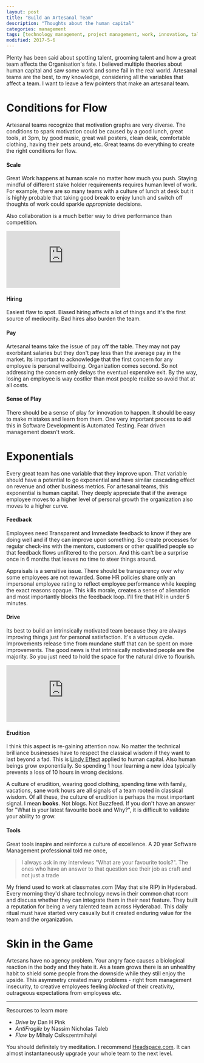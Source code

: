 ```yaml
---
layout: post
title: "Build an Artesanal Team"
description: "Thoughts about the human capital"
categories: management
tags: [technology management, project management, work, innovation, talent, human capital]
modified: 2017-5-6
---
```

Plenty has been said about spotting talent, grooming talent and how a great team affects the Organisation's fate. I believed multiple theories about human capital and saw some work and some fail in the real world. Artesanal teams are the best, to my knowledge, considering all the variables that affect a team. I want to leave a few pointers that make an artesanal team. 

# Conditions for Flow
Artesanal teams recognize that motivation graphs are very diverse. The conditions to spark motivation could be caused by a good lunch, great tools, at 3pm, by good music, great wall posters, clean desk, comfortable clothing, having their pets around, etc. Great teams do everything to create the right conditions for flow.

#### Scale
Great Work happens at human scale no matter how much you push. Staying mindful of different stake holder requirements requires human level of work. For example, there are so many teams with a culture of lunch at desk but it is highly probable that taking good break to enjoy lunch and switch off thoughts of work could sparkle _appropriate_ decisions.

Also collaboration is a much better way to drive performance than competition.

<iframe src="https://www.youtube.com/embed/Vyn_xLrtZaY" frameborder="0" allowfullscreen></iframe>

#### Hiring
Easiest flaw to spot. Biased hiring affects a lot of things and it's the first source of mediocrity. Bad hires also burden the team.

#### Pay
Artesanal teams take the issue of pay off the table. They may not pay exorbitant salaries but they don't pay less than the average pay in the market. Its important to acknowledge that the first concern for any employee is personal wellbeing. Organization comes second. So not addressing the concern only delays the eventual expensive exit. By the way, losing an employee is way costlier than most people realize so avoid that at all costs.

#### Sense of Play
There should be a sense of play for innovation to happen. It should be easy to make mistakes and learn from them. One very important process to aid this in Software Development is Automated Testing. Fear driven management doesn't work.


# Exponentials
Every great team has one variable that they improve upon. That variable should have a potential to go exponential and have similar cascading effect on revenue and other business metrics. For artesanal teams, this exponential is human capital. They deeply appreciate that if the average employee moves to a higher level of personal growth the organization also moves to a higher curve.

#### Feedback
Employees need Transparent and Immediate feedback to know if they are doing well and if they can improve upon something. So create processes for regular check-ins with the mentors, customers or other qualified people so that feedback flows unfiltered to the person. And this can't be a surprise once in 6 months that leaves no time to steer things around. 

Appraisals is a sensitive issue. There should be transparency over why some employees are not rewarded. Some HR policies share only an impersonal employee rating to reflect employee performance while keeping the exact reasons opaque. This kills morale, creates a sense of alienation and most importantly blocks the feedback loop. I'll fire that HR in under 5 minutes.

#### Drive

Its best to build an intrinsically motivated team because they are always improving things just for personal satisfaction. It's a virtuous cycle. Improvements release time from mundane stuff that can be spent on more improvements. The good news is that intrinsically motivated people are the majority. So you just need to hold the space for the natural drive to flourish. 

<iframe src="https://www.youtube.com/embed/u6XAPnuFjJc" frameborder="0" allowfullscreen></iframe>


#### Erudition
I think this aspect is re-gaining attention now. No matter the technical brilliance businesses have to respect the classical wisdom if they want to last beyond a fad. This is [Lindy Effect](https://en.wikipedia.org/wiki/Lindy_effect) applied to human capital. Also human beings grow exponentially. So spending 1 hour learning a new idea typically prevents a loss of 10 hours in wrong decisions.

A culture of erudition, wearing good clothing, spending time with family, vacations, sane work hours are all signals of a team rooted in classical wisdom. Of all these, the culture of erudition is perhaps the most important signal. I mean **books**. Not blogs. Not Buzzfeed. If you don't have an answer for "What is your latest favourite book and Why?", it is difficult to validate your ability to grow.

#### Tools
Great tools inspire and reinforce a culture of excellence. A 20 year Software Management professional told me once, 

> I always ask in my interviews "What are your favourite tools?". The ones who have an answer to that question see their job as craft and not just a trade

My friend used to work at classmates.com (May that site RIP) in Hyderabad. Every morning they'd share technology news in their common chat room and discuss whether they can integrate them in their next feature. They built a reputation for being a very talented team across Hyderabad. This daily ritual must have started very casually but it created enduring value for the team and the organization.

# Skin in the Game
Artesans have no agency problem. Your angry face causes a biological reaction in the body and they hate it. As a team grows there is an unhealthy habit to shield some people from the downside while they still enjoy the upside. This asymmetry created many problems - right from management insecurity, to creative employees feeling _blocked_ of their creativity, outrageous expectations from employees etc.

---
Resources to learn more

- _Drive_ by Dan H Pink
- _AntiFragile_ by Nassim Nicholas Taleb
- _Flow_ by Mihaly Csikszentmihalyi 

You should definitely try meditation. I recommend [Headspace.com](http://headspace.com/). It can almost instantaneously upgrade your whole team to the next level.
